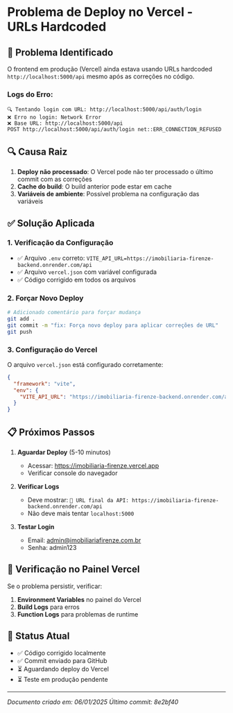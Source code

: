 # Problema de Deploy no Vercel - URLs Hardcoded

## 🚨 Problema Identificado

O frontend em produção (Vercel) ainda estava usando URLs hardcoded `http://localhost:5000/api` mesmo após as correções no código.

### Logs do Erro:
```
🔍 Tentando login com URL: http://localhost:5000/api/auth/login
❌ Erro no login: Network Error
❌ Base URL: http://localhost:5000/api
POST http://localhost:5000/api/auth/login net::ERR_CONNECTION_REFUSED
```

## 🔍 Causa Raiz

1. **Deploy não processado**: O Vercel pode não ter processado o último commit com as correções
2. **Cache do build**: O build anterior pode estar em cache
3. **Variáveis de ambiente**: Possível problema na configuração das variáveis

## ✅ Solução Aplicada

### 1. Verificação da Configuração
- ✅ Arquivo `.env` correto: `VITE_API_URL=https://imobiliaria-firenze-backend.onrender.com/api`
- ✅ Arquivo `vercel.json` com variável configurada
- ✅ Código corrigido em todos os arquivos

### 2. Forçar Novo Deploy
```bash
# Adicionado comentário para forçar mudança
git add .
git commit -m "fix: Força novo deploy para aplicar correções de URL"
git push
```

### 3. Configuração do Vercel
O arquivo `vercel.json` está configurado corretamente:
```json
{
  "framework": "vite",
  "env": {
    "VITE_API_URL": "https://imobiliaria-firenze-backend.onrender.com/api"
  }
}
```

## 📋 Próximos Passos

1. **Aguardar Deploy** (5-10 minutos)
   - Acessar: https://imobiliaria-firenze.vercel.app
   - Verificar console do navegador

2. **Verificar Logs**
   - Deve mostrar: `🚀 URL final da API: https://imobiliaria-firenze-backend.onrender.com/api`
   - Não deve mais tentar `localhost:5000`

3. **Testar Login**
   - Email: admin@imobiliariafirenze.com.br
   - Senha: admin123

## 🔧 Verificação no Painel Vercel

Se o problema persistir, verificar:
1. **Environment Variables** no painel do Vercel
2. **Build Logs** para erros
3. **Function Logs** para problemas de runtime

## 📝 Status Atual

- ✅ Código corrigido localmente
- ✅ Commit enviado para GitHub
- ⏳ Aguardando deploy do Vercel
- ⏳ Teste em produção pendente

---
*Documento criado em: 06/01/2025*
*Último commit: 8e2bf40*